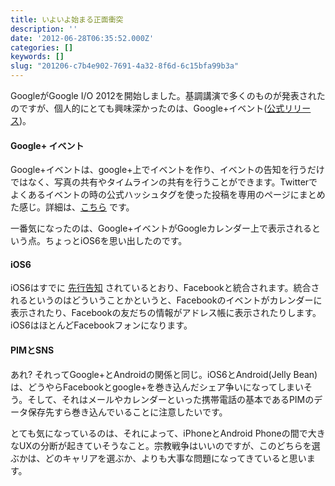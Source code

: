 ```yaml
---
title: いよいよ始まる正面衝突
description: ''
date: '2012-06-28T06:35:52.000Z'
categories: []
keywords: []
slug: "201206-c7b4e902-7691-4a32-8f6d-6c15bfa99b3a"
---
```

GoogleがGoogle I/O 2012を開始しました。基調講演で多くのものが発表されたのですが、個人的にとても興味深かったのは、Google+イベント([公式リリース](http://googlejapan.blogspot.jp/2012/06/googlegoogle.html))。

#### Google+ イベント

Google+イベントは、google+上でイベントを作り、イベントの告知を行うだけではなく、写真の共有やタイムラインの共有を行うことができます。Twitterでよくあるイベントの時の公式ハッシュタグを使った投稿を専用のページにまとめた感じ。詳細は、[こちら](http://www.google.com/+/learnmore/events/) です。

一番気になったのは、Google+イベントがGoogleカレンダー上で表示されるという点。ちょっとiOS6を思い出したのです。

#### iOS6

iOS6はすでに [先行告知](http://www.apple.com/jp/ios/ios6/#facebook) されているとおり、Facebookと統合されます。統合されるというのはどういうことかというと、Facebookのイベントがカレンダーに表示されたり、Facebookの友だちの情報がアドレス帳に表示されたりします。iOS6はほとんどFacebookフォンになります。

#### PIMとSNS

あれ? それってGoogle+とAndroidの関係と同じ。iOS6とAndroid(Jelly Bean)は、どうやらFacebookとgoogle+を巻き込んだシェア争いになってしまいそう。そして、それはメールやカレンダーといった携帯電話の基本であるPIMのデータ保存先すら巻き込んでいることに注意したいです。  
  
とても気になっているのは、それによって、iPhoneとAndroid Phoneの間で大きなUXの分断が起きていそうなこと。宗教戦争はいいのですが、このどちらを選ぶかは、どのキャリアを選ぶか、よりも大事な問題になってきていると思います。
